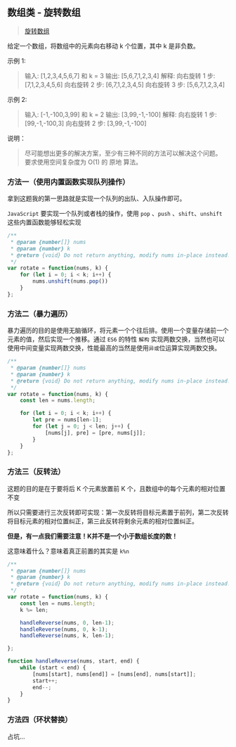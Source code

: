 ## 数组类 - 旋转数组

>  [旋转数组](https://leetcode-cn.com/problems/rotate-array/)

给定一个数组，将数组中的元素向右移动 k 个位置，其中 k 是非负数。

示例 1:

> 输入: [1,2,3,4,5,6,7] 和 k = 3
> 输出: [5,6,7,1,2,3,4]
> 解释:
> 向右旋转 1 步: [7,1,2,3,4,5,6]
> 向右旋转 2 步: [6,7,1,2,3,4,5]
> 向右旋转 3 步: [5,6,7,1,2,3,4]

示例 2:

> 输入: [-1,-100,3,99] 和 k = 2
> 输出: [3,99,-1,-100]
> 解释: 
> 向右旋转 1 步: [99,-1,-100,3]
> 向右旋转 2 步: [3,99,-1,-100]

说明：

> 尽可能想出更多的解决方案，至少有三种不同的方法可以解决这个问题。
> 要求使用空间复杂度为 O(1) 的 原地 算法。



### 方法一（使用内置函数实现队列操作）

拿到这题我的第一思路就是实现一个队列的出队、入队操作即可。

`JavaScript` 要实现一个队列或者栈的操作，使用 `pop` 、`push` 、`shift`、`unshift` 这些内置函数能够轻松实现

```js
/**
 * @param {number[]} nums
 * @param {number} k
 * @return {void} Do not return anything, modify nums in-place instead.
 */
var rotate = function(nums, k) { 
    for (let i = 0; i < k; i++) {
        nums.unshift(nums.pop())
    }
};
```



### 方法二（暴力遍历）

暴力遍历的目的是使用无脑循环，将元素一个个往后排。使用一个变量存储前一个元素的值，然后实现一个推移。通过 `ES6` 的特性 `解构` 实现两数交换，当然也可以使用中间变量实现两数交换，性能最高的当然是使用`异或`位运算实现两数交换。

```js
/**
 * @param {number[]} nums
 * @param {number} k
 * @return {void} Do not return anything, modify nums in-place instead.
 */
var rotate = function(nums, k) {
    const len = nums.length;

    for (let i = 0; i < k; i++) {
        let pre = nums[len-1];
        for (let j = 0; j < len; j++) {
            [nums[j], pre] = [pre, nums[j]];
        }
    }
};
```



### 方法三（反转法）

这题的目的是在于要将后 K 个元素放置前 K 个，且数组中的每个元素的相对位置不变

所以只需要进行三次反转即可实现：第一次反转将目标元素置于前列，第二次反转将目标元素的相对位置纠正，第三此反转将剩余元素的相对位置纠正。

**但是，有一点我们需要注意！K并不是一个小于数组长度的数！**

这意味着什么？意味着真正前置的其实是 `k%n` 



```js
/**
 * @param {number[]} nums
 * @param {number} k
 * @return {void} Do not return anything, modify nums in-place instead.
 */
var rotate = function(nums, k) { 
    const len = nums.length;
    k %= len;

    handleReverse(nums, 0, len-1);
    handleReverse(nums, 0, k-1);
    handleReverse(nums, k, len-1);

};

function handleReverse(nums, start, end) {
    while (start < end) {
        [nums[start], nums[end]] = [nums[end], nums[start]];
        start++;
        end--;
    }
}
```



### 方法四（环状替换）

占坑...

